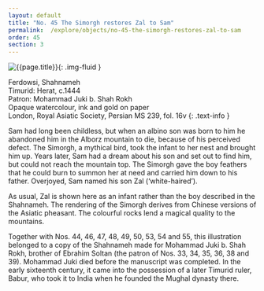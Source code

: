 ```yaml
---
layout: default
title: "No. 45 The Simorgh restores Zal to Sam"
permalink:  /explore/objects/no-45-the-simorgh-restores-zal-to-sam
order: 45
section: 3
---
```

![{{page.title}}]({{site.baseurl}}/images/pages/{{page.order}}.jpeg){: .img-fluid }

Ferdowsi, Shahnameh  
Timurid: Herat, c.1444  
Patron: Mohammad Juki b. Shah Rokh  
Opaque watercolour, ink and gold on paper  
London, Royal Asiatic Society, Persian MS 239, fol. 16v
{: .text-info }

Sam had long been childless, but when an albino son was born to him he
abandoned him in the Alborz mountain to die, because of his perceived
defect. The Simorgh, a mythical bird, took the infant to her nest and
brought him up. Years later, Sam had a dream about his son and set
out to find him, but could not reach the mountain top. The Simorgh
gave the boy feathers that he could burn to summon her at need and
carried him down to his father. Overjoyed, Sam named his son Zal
(‘white-haired’).

As usual, Zal is shown here as an infant rather
than the boy described in the Shahnameh.
The rendering of the Simorgh derives from Chinese versions of the
Asiatic pheasant. The colourful rocks lend a magical quality to the
mountains.

Together with Nos.
44,
46,
47,
48,
49,
50,
53,
54 and
55,
this illustration belonged to a copy of the Shahnameh
made for Mohammad Juki b. Shah Rokh, brother of Ebrahim Soltan (the
patron of Nos.
33,
34,
35,
36,
38 and
39).
Mohammad Juki died before the manuscript was completed. In the early sixteenth century, it came
into the possession of a later Timurid ruler, Babur, who took it to
India when he founded the Mughal dynasty there. 
